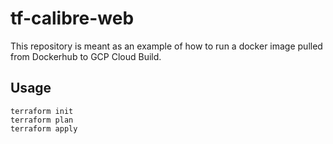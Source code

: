 # tf-calibre-web

This repository is meant as an example of how to run a docker image pulled from Dockerhub to GCP Cloud Build.

## Usage

```
terraform init
terraform plan
terraform apply
```